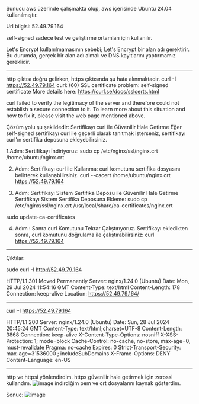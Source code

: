 Sunucu aws üzerinde çalışmakta olup, aws içerisinde Ubuntu 24.04 kullanılmıştır.

Url bilgisi: 52.49.79.164

self-signed sadece test ve geliştirme ortamları için kullanılır.

Let's Encrypt kullanılmamasının sebebi; Let's Encrypt bir alan adı gerektirir. Bu durumda, gerçek bir alan adı almalı ve DNS kayıtlarını yaptırmamız gereklidir.

--------------------------------------------------------------------------
http çıktısı doğru gelirken, https çıktısında şu hata alınmaktadır.
curl -I https://52.49.79.164
curl: (60) SSL certificate problem: self-signed certificate
More details here: https://curl.se/docs/sslcerts.html

curl failed to verify the legitimacy of the server and therefore could not
establish a secure connection to it. To learn more about this situation and
how to fix it, please visit the web page mentioned above.

Çözüm yolu şu şekildedir:
Sertifikayı curl ile Güvenilir Hale Getirme
Eğer self-signed sertifikayı curl ile geçerli olarak tanıtmak isterseniz, sertifikayı curl'ın sertifika deposuna ekleyebilirsiniz.

1.Adım: Sertifikayı İndiriyoruz:
sudo cp /etc/nginx/ssl/nginx.crt /home/ubuntu/nginx.crt

2. Adım: Sertifikayı curl ile Kullanma:
curl komutunu sertifika dosyasını belirterek kullanabilirsiniz.
curl --cacert /home/ubuntu/nginx.crt https://52.49.79.164

3. Adım:  Sertifikayı Sistem Sertifika Deposu ile Güvenilir Hale Getirme
Sertifikayı Sistem Sertifika Deposuna Ekleme:
sudo cp /etc/nginx/ssl/nginx.crt /usr/local/share/ca-certificates/nginx.crt

sudo update-ca-certificates

4. Adım : Sonra curl Komutunu Tekrar Çalıştırıyoruz.
Sertifikayı ekledikten sonra, curl komutunu doğrulama ile çalıştırabilirsiniz:
curl https://52.49.79.164
--------------------------------------------------------------------------
Çıktılar: 

sudo curl -I http://52.49.79.164

HTTP/1.1 301 Moved Permanently
Server: nginx/1.24.0 (Ubuntu)
Date: Mon, 29 Jul 2024 11:54:16 GMT
Content-Type: text/html
Content-Length: 178
Connection: keep-alive
Location: https://52.49.79.164/

--------------------------------------------------------------------------
curl -I https://52.49.79.164

HTTP/1.1 200 
Server: nginx/1.24.0 (Ubuntu)
Date: Sun, 28 Jul 2024 20:45:24 GMT
Content-Type: text/html;charset=UTF-8
Content-Length: 3868
Connection: keep-alive
X-Content-Type-Options: nosniff
X-XSS-Protection: 1; mode=block
Cache-Control: no-cache, no-store, max-age=0, must-revalidate
Pragma: no-cache
Expires: 0
Strict-Transport-Security: max-age=31536000 ; includeSubDomains
X-Frame-Options: DENY
Content-Language: en-US

---------------------------------------------------------------------------
http ve httpsi yönlendirdim. https güvenilir hale getirmek için zerossl kullandım. 
![image](https://github.com/user-attachments/assets/03d501a2-607d-4d79-bbff-601c9e7b6262)
indirdiğim pem ve crt dosyalarını kaynak gösterdim.

Sonuc:
![image](https://github.com/user-attachments/assets/4048b18a-5c61-4703-b94f-e2a65238ba85)



